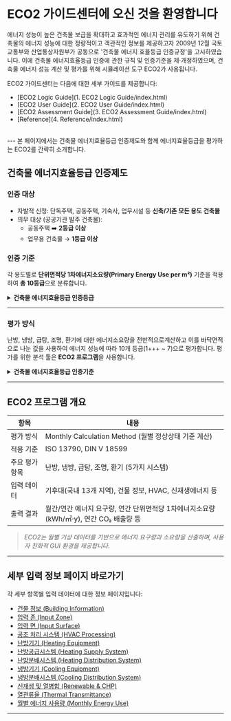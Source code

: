 # ECO2 가이드센터에 오신 것을 환영합니다
에너지 성능이 높은 건축물 보급을 확대하고 효과적인 에너지 관리를 유도하기 위해 건축물의 에너지 성능에 대한 정량적이고 객관적인 정보를 제공하고자 2009년 12월 국토교통부와 산업통상자원부가 공동으로 '건축물 에너지 효율등급 인증규정'을 고시하였습니다. 이에 건축물 에너지효율등급 인증에 관한 규칙 및 인증기준을 제·개정하였으며, 건축물 에너지 성능 계산 및 평가를 위해 시뮬레이션 도구 ECO2가 사용됩니다.    

ECO2 가이드센터는 다음에 대한 세부 가이드를 제공합니다:   

- [ECO2 Logic Guide](1. ECO2 Logic Guide/index.html)
- [ECO2 User Guide](2. ECO2 User Guide/index.html)
- [ECO2 Assessment Guide](3. ECO2 Assessment Guide/index.html)
- [Reference](4. Reference/index.html)
<br>
---
본 페이지에서는 건축물 에너지효율등급 인증제도와 함께 에너지효율등급을 평가하는 ECO2를 간략히 소개합니다. 

## 건축물 에너지효율등급 인증제도

### 인증 대상
- 자발적 신청: 단독주택, 공동주택, 기숙사, 업무시설 등 **신축/기존 모든 용도 건축물**
- 의무 대상 (공공기관 발주 건축물):  
  - 공동주택 ➡️ **2등급 이상**  
  - 업무용 건축물 → **1등급 이상** 

### 인증 기준

각 용도별로 **단위면적당 1차에너지소요량(Primary Energy Use per m²)** 기준을 적용하여 **총 10등급**으로 분류합니다. 

<details>
<summary><strong>건축물 에너지효율등급 인증등급</strong></summary>

<br/>

<table>
  <thead>
    <tr>
      <th>등급</th>
      <th>주거용 (kWh/㎡·y)</th>
      <th>주거용 외 (kWh/㎡·y)</th>
    </tr>
  </thead>
  <tbody>
    <tr><td>1+++</td><td>60 미만</td><td>80 미만</td></tr>
    <tr><td>1++</td><td>60 이상 90 미만</td><td>80 이상 140 미만</td></tr>
    <tr><td>1+</td><td>90 이상 120 미만</td><td>140 이상 200 미만</td></tr>
    <tr><td>1</td><td>120 이상 150 미만</td><td>200 이상 260 미만</td></tr>
    <tr><td>2</td><td>150 이상 190 미만</td><td>260 이상 320 미만</td></tr>
    <tr><td>3</td><td>190 이상 230 미만</td><td>320 이상 380 미만</td></tr>
    <tr><td>4</td><td>230 이상 270 미만</td><td>380 이상 450 미만</td></tr>
    <tr><td>5</td><td>270 이상 320 미만</td><td>450 이상 520 미만</td></tr>
    <tr><td>6</td><td>320 이상 370 미만</td><td>520 이상 610 미만</td></tr>
    <tr><td>7</td><td>370 이상 420 미만</td><td>610 이상 700 미만</td></tr>
  </tbody>
</table>

<br/>

<ul>
  <li>※ 주거용 건축물: 단독주택 및 공동주택(기숙사 제외)</li>
  <li>※ 기준 초과 시 "등외" 처리</li>
  <li>※ 기준에는 용도별 보정계수 적용됨</li>
</ul>

</details>



---
### 평가 방식

난방, 냉방, 급탕, 조명, 환기에 대한 에너지소요량을 전반적으로계산하고 이를 바닥면적으로 나눈 값을 사용하여 에너지 성능에 따라 10개 등급(1+++ ~ 7)으로 평가합니다. 평가를 위한 분석 툴은 **ECO2 프로그램**을 사용합니다. 

<details>
<summary><strong>건축물 에너지효율등급 인증기준</strong></summary>

$$
\text{단위면적당 1차 에너지 소요량} =
\frac{\text{난방에너지소요량}}{\text{난방이 요구되는 공간의 바닥면적}} +
\frac{\text{냉방에너지소요량}}{\text{냉방이 요구되는 공간의 바닥면적}} +
\frac{\text{급탕에너지소요량}}{\text{급탕이 요구되는 공간의 바닥면적}} +
\frac{\text{조명에너지소요량}}{\text{조명이 요구되는 공간의 바닥면적}} +
\frac{\text{환기에너지소요량}}{\text{환기가 요구되는 공간의 바닥면적}}
$$

> ※ 냉방설비가 없는 주거용 건축물(단독주택 및 기숙사를 제외한 공동주택)의 경우 냉방 평가 항목 제외  
> ※ 단위면적당 1차에너지소요량 = 단위면적당 에너지소요량 $\times$ 1차에너지환산계수  

</details>

---

## ECO2 프로그램 개요

| 항목 | 내용 |
|------|------|
| 평가 방식 | Monthly Calculation Method (월별 정상상태 기준 계산) |
| 적용 기준 | ISO 13790, DIN V 18599 |
| 주요 평가 항목 | 난방, 냉방, 급탕, 조명, 환기 (5가지 시스템) |
| 입력 데이터 | 기후대(국내 13개 지역), 건물 정보, HVAC, 신재생에너지 등 |
| 출력 결과 | 월간/연간 에너지 요구량, 연간 단위면적당 1차에너지소요량(kWh/㎡·y), 연간 CO₂ 배출량 등 |

> *ECO2는 월별 기상 데이터를 기반으로 에너지 요구량과 소요량을 산출하며, 사용자 친화적 GUI 환경을 제공합니다.*

---



## 세부 입력 정보 페이지 바로가기

각 세부 항목별 입력 데이터에 대한 정보 페이지입니다:

- [건물 정보 (Building Information)](./01_building_info.md)
- [입력 존 (Input Zone)](./02_input_zone.md)
- [입력 면 (Input Surface)](./03_input_surface.md)
- [공조 처리 시스템 (HVAC Processing)](./04_hvac_processing.md)
- [난방기기 (Heating Equipment)](./05_heating_equip.md)
- [난방공급시스템 (Heating Supply System)](./06_heating_supply.md)
- [난방분배시스템 (Heating Distribution System)](./07_heating_distribution.md)
- [냉방기기 (Cooling Equipment)](./08_cooling_equip.md)
- [냉방분배시스템 (Cooling Distribution System)](./09_cooling_distribution.md)
- [신재생 및 열병합 (Renewable & CHP)](./10_renewable_chp.md)
- [열관류율 (Thermal Transmittance)](./11_thermal_transmittance.md)
- [월별 에너지 사용량 (Monthly Energy Use)](./12_monthly_energy_use.md)

---

> 




